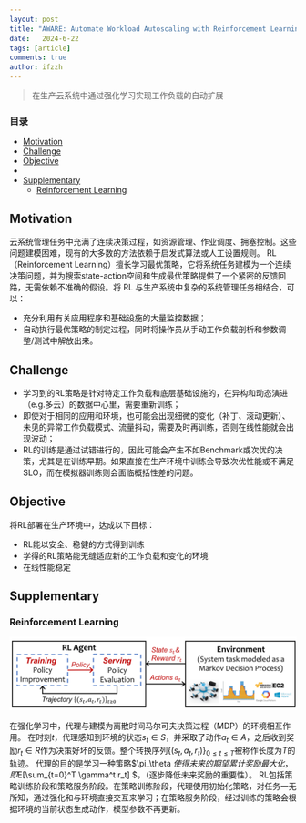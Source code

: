 ```yaml
---
layout: post
title: "AWARE: Automate Workload Autoscaling with Reinforcement Learning in Production Cloud Systems"
date:   2024-6-22
tags: [article]
comments: true
author: ifzzh
---
```


> 在生产云系统中通过强化学习实现工作负载的自动扩展

<!-- ###### 说明： -->

<!-- more -->

### 目录

- [Motivation](#motivation)
- [Challenge](#challenge)
- [Objective](#objective)
- [](#)
- [Supplementary](#supplementary)
  - [Reinforcement Learning](#reinforcement-learning)


## Motivation

云系统管理任务中充满了连续决策过程，如资源管理、作业调度、拥塞控制。这些问题建模困难，现有的大多数的方法依赖于启发式算法或人工设置规则。
RL（Reinforcement Learning）擅长学习最优策略，它将系统任务建模为一个连续决策问题，并为搜索state-action空间和生成最优策略提供了一个紧密的反馈回路，无需依赖不准确的假设。将 RL 与生产系统中复杂的系统管理任务相结合，可以：
- 充分利用有关应用程序和基础设施的大量监控数据；
- 自动执行最优策略的制定过程，同时将操作员从手动工作负载剖析和参数调整/测试中解放出来。

## Challenge
- 学习到的RL策略是针对特定工作负载和底层基础设施的，在异构和动态演进（e.g.多云）的数据中心里，需要重新训练；
- 即使对于相同的应用和环境，也可能会出现细微的变化（补丁、滚动更新）、未见的异常工作负载模式、流量抖动，需要及时再训练，否则在线性能就会出现波动；
- RL的训练是通过试错进行的，因此可能会产生不如Benchmark或次优的决策，尤其是在训练早期。如果直接在生产环境中训练会导致次优性能或不满足SLO，而在模拟器训练则会面临概括性差的问题。

## Objective
将RL部署在生产环境中，达成以下目标：
- RL能以安全、稳健的方式得到训练
- 学得的RL策略能无缝适应新的工作负载和变化的环境
- 在线性能稳定

## 



## Supplementary

### Reinforcement Learning

<img src="../images/2024-06-22-AWARE/RL.png" />

在强化学习中，代理与建模为离散时间马尔可夫决策过程（MDP）的环境相互作用。
在时刻$t$，代理感知到环境的状态$s_t \in S$，并采取了动作$a_t \in A$，之后收到奖励$r_t \in R$作为决策好坏的反馈。整个转换序列$\{(s_t, a_t, r_t)\}_{0\le t\le T}$被称作长度为$T$的轨迹。
代理的目的是学习一种策略$\pi_\theta $使得未来的期望累计奖励最大化，即$E[\sum_{t=0}^T \gamma^t r_t] $，（逐步降低未来奖励的重要性）。
RL包括策略训练阶段和策略服务阶段。在策略训练阶段，代理使用初始化策略，对任务一无所知，通过强化和与环境直接交互来学习；在策略服务阶段，经过训练的策略会根据环境的当前状态生成动作，模型参数不再更新。